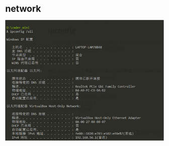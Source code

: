 # network
![](https://github.com/GuanErZhi/network/blob/main/network_pic/pic1/1_1_1_optimized.1.png)
